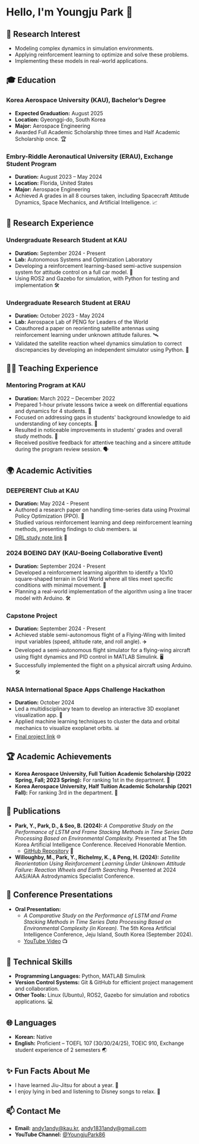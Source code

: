 # Hello, I'm Youngju Park 👋

## 🌱 Research Interest
- Modeling complex dynamics in simulation environments.
- Applying reinforcement learning to optimize and solve these problems.
- Implementing these models in real-world applications.


## 🎓 Education
### Korea Aerospace University (KAU), Bachelor’s Degree
- **Expected Graduation:** August 2025  
- **Location:** Gyeonggi-do, South Korea  
- **Major:** Aerospace Engineering   
- Awarded Full Academic Scholarship three times and Half Academic Scholarship once. 🏆

### Embry-Riddle Aeronautical University (ERAU), Exchange Student Program
- **Duration:** August 2023 – May 2024  
- **Location:** Florida, United States  
- **Major:** Aerospace Engineering  
- Achieved A grades in all 8 courses taken, including Spacecraft Attitude Dynamics, Space Mechanics, and Artificial Intelligence. 📈

## 🔬 Research Experience
### Undergraduate Research Student at KAU
- **Duration:** September 2024 - Present  
- **Lab:** Autonomous Systems and Optimization Laboratory  
- Developing a reinforcement learning-based semi-active suspension system for attitude control on a full car model. 🚙
- Using ROS2 and Gazebo for simulation, with Python for testing and implementation 🛠️

### Undergraduate Research Student at ERAU
- **Duration:** October 2023 - May 2024  
- **Lab:** Aerospace Lab of PENG for Leaders of the World  
- Coauthored a paper on reorienting satellite antennas using reinforcement learning under unknown attitude failures. 🛰️
- Validated the satellite reaction wheel dynamics simulation to correct discrepancies by developing an independent simulator using Python. 🚀

## 👨‍🏫 Teaching Experience
### Mentoring Program at KAU
- **Duration:** March 2022 – December 2022  
- Prepared 1-hour private lessons twice a week on differential equations and dynamics for 4 students. 📖  
- Focused on addressing gaps in students' background knowledge to aid understanding of key concepts. 🎯  
- Resulted in noticeable improvements in students' grades and overall study methods. 🌟  
- Received positive feedback for attentive teaching and a sincere attitude during the program review session. 🗣️

## 🌍 Academic Activities
### DEEPERENT Club at KAU
- **Duration:** May 2024 - Present  
- Authored a research paper on handling time-series data using Proximal Policy Optimization (PPO). 📝  
- Studied various reinforcement learning and deep reinforcement learning methods, presenting findings to club members. 📊  
- [DRL study note link](https://drive.google.com/file/d/19ThDffjRKLZuW3ixqgtBNbZNmSMsjd6U/view?usp=sharing) 📑

### 2024 BOEING DAY (KAU-Boeing Collaborative Event)
- **Duration:** September 2024 - Present  
- Developed a reinforcement learning algorithm to identify a 10x10 square-shaped terrain in Grid World where all tiles meet specific conditions with minimal movement. 🧩  
- Planning a real-world implementation of the algorithm using a line tracer model with Arduino. 🛠️

### Capstone Project
- **Duration:** September 2024 - Present  
- Achieved stable semi-autonomous flight of a Flying-Wing with limited input variables (speed, altitude rate, and roll angle). ✈️  
- Developed a semi-autonomous flight simulator for a flying-wing aircraft using flight dynamics and PID control in MATLAB Simulink. 🖥️  
- Successfully implemented the flight on a physical aircraft using Arduino. 🛠️

### NASA International Space Apps Challenge Hackathon
- **Duration:** October 2024  
- Led a multidisciplinary team to develop an interactive 3D exoplanet visualization app. 🤖  
- Applied machine learning techniques to cluster the data and orbital mechanics to visualize exoplanet orbits. 📊  
- [Final project link](https://www.spaceappschallenge.org/nasa-space-apps-2024/find-a-team/exofinder/?tab=project) 🌐

## 🏆 Academic Achievements
- **Korea Aerospace University, Full Tuition Academic Scholarship (2022 Spring, Fall; 2023 Spring):** For ranking 1st in the department. 🥇  
- **Korea Aerospace University, Half Tuition Academic Scholarship (2021 Fall):** For ranking 3rd in the department. 🥈

## 📝 Publications
- **Park, Y., Park, D., & Seo, B. (2024):** *A Comparative Study on the Performance of LSTM and Frame Stacking Methods in Time Series Data Processing Based on Environmental Complexity.* Presented at The 5th Korea Artificial Intelligence Conference. Received Honorable Mention.  
  - [GitHub Repository](https://github.com/YJPark0806/LSTMvsFrameStacking) 📝  
- **Willoughby, M., Park, Y., Richelmy, K., & Peng, H. (2024):** *Satellite Reorientation Using Reinforcement Learning Under Unknown Attitude Failure: Reaction Wheels and Earth Searching.* Presented at 2024 AAS/AIAA Astrodynamics Specialist Conference.

## 🎤 Conference Presentations
- **Oral Presentation:**  
  - *A Comparative Study on the Performance of LSTM and Frame Stacking Methods in Time Series Data Processing Based on Environmental Complexity (in Korean).* The 5th Korea Artificial Intelligence Conference, Jeju Island, South Korea (September 2024).  
  - [YouTube Video](https://youtu.be/3wk4ScrPFkM) 📺

## 🔧 Technical Skills
- **Programming Languages:** Python, MATLAB Simulink  
- **Version Control Systems:** Git & GitHub for efficient project management and collaboration.  
- **Other Tools:** Linux (Ubuntu), ROS2, Gazebo for simulation and robotics applications. 💻

## 🌐 Languages
- **Korean:** Native  
- **English:** Proficient – TOEFL 107 (30/30/24/25), TOEIC 910, Exchange student experience of 2 semesters 🌏

## ✨ Fun Facts About Me
- I have learned Jiu-Jitsu for about a year. 🥋
- I enjoy lying in bed and listening to Disney songs to relax. 🎵

## 📫 Contact Me
- **Email:** [andy1andy@kau.kr](mailto:andy1andy@kau.kr), [andy1831andy@gmail.com](mailto:andy1831andy@gmail.com)  
- **YouTube Channel:** [@YoungjuPark86](https://www.youtube.com/@YoungjuPark86)  




<!---
YJPark0806/YJPark0806 is a ✨ special ✨ repository because its `README.md` (this file) appears on your GitHub profile.
You can click the Preview link to take a look at your changes.
--->
